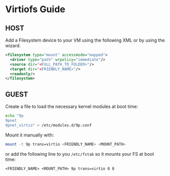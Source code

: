 # Virtiofs Guide

## HOST

Add a Filesystem device to your VM using the following XML or
by using the wizard.

```xml
<filesystem type="mount" accessmode="mapped">
  <driver type="path" wrpolicy="immediate"/>
  <source dir="<FULL_PATH_TO_FOLDER>"/>
  <target dir="<FRIENDLY_NAME>"/>
  <readonly/>
</filesystem>
```

## GUEST

Create a file to load the necessary kernel modules at boot time:

```bash
echo "9p
9pnet
9pnet_virtio" > /etc/modules.d/9p.conf
```

Mount it manually with:

```bash
mount -t 9p trans=virtio <FRIENDLY_NAME> <MOUNT_PATH>
```

or add the following line to you `/etc/fstab` so it mounts your FS at boot time:

```text
<FRIENDLY_NAME> <MOUNT_PATH> 9p trans=virtio 0 0
```
